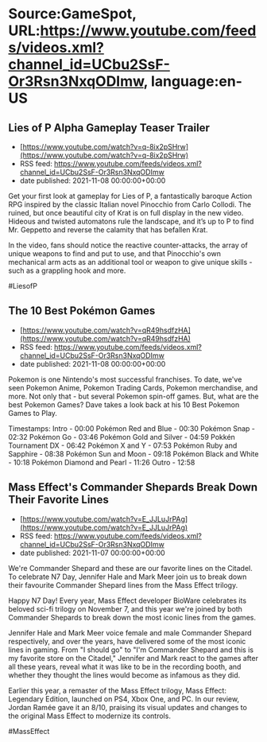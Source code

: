# Source:GameSpot, URL:https://www.youtube.com/feeds/videos.xml?channel_id=UCbu2SsF-Or3Rsn3NxqODImw, language:en-US

## Lies of P Alpha Gameplay Teaser Trailer
 - [https://www.youtube.com/watch?v=q-8ix2pSHrw](https://www.youtube.com/watch?v=q-8ix2pSHrw)
 - RSS feed: https://www.youtube.com/feeds/videos.xml?channel_id=UCbu2SsF-Or3Rsn3NxqODImw
 - date published: 2021-11-08 00:00:00+00:00

Get your first look at gameplay for Lies of P, a fantastically baroque Action RPG inspired by the classic Italian novel Pinocchio from Carlo Collodi.  The ruined, but once beautiful city of Krat is on full display in the new video. Hideous and twisted automatons rule the landscape, and it’s up to P to find Mr. Geppetto and reverse the calamity that has befallen Krat.

In the video, fans should notice the reactive counter-attacks, the array of unique weapons to find and put to use, and that Pinocchio's own mechanical arm acts as an additional tool or weapon to give unique skills - such as a grappling hook and more.

#LiesofP

## The 10 Best Pokémon Games
 - [https://www.youtube.com/watch?v=qR49hsdfzHA](https://www.youtube.com/watch?v=qR49hsdfzHA)
 - RSS feed: https://www.youtube.com/feeds/videos.xml?channel_id=UCbu2SsF-Or3Rsn3NxqODImw
 - date published: 2021-11-08 00:00:00+00:00

Pokemon is one Nintendo's most successful franchises. To date, we've seen Pokemon Anime, Pokemon Trading Cards, Pokemon merchandise, and more. Not only that - but several Pokemon spin-off games. But, what are the best Pokemon Games? Dave takes a look back at his 10 Best Pokemon Games to Play.

Timestamps:
Intro - 00:00
Pokémon Red and Blue - 00:30
Pokémon Snap - 02:32
Pokémon Go - 03:46
Pokémon Gold and Silver - 04:59
Pokkén Tournament DX - 06:42
Pokémon X and Y - 07:53
Pokémon Ruby and Sapphire - 08:38
Pokémon Sun and Moon - 09:18
Pokémon Black and White - 10:18
Pokémon Diamond and Pearl - 11:26
Outro - 12:58

## Mass Effect's Commander Shepards Break Down Their Favorite Lines
 - [https://www.youtube.com/watch?v=E_JJLuJrPAg](https://www.youtube.com/watch?v=E_JJLuJrPAg)
 - RSS feed: https://www.youtube.com/feeds/videos.xml?channel_id=UCbu2SsF-Or3Rsn3NxqODImw
 - date published: 2021-11-07 00:00:00+00:00

We're Commander Shepard and these are our favorite lines on the Citadel. To celebrate N7 Day, Jennifer Hale and Mark Meer join us to break down their favourite Commander Shepard lines from the Mass Effect trilogy.

Happy N7 Day! Every year, Mass Effect developer BioWare celebrates its beloved sci-fi trilogy on November 7, and this year we're joined by both Commander Shepards to break down the most iconic lines from the games.

Jennifer Hale and Mark Meer voice female and male Commander Shepard respectively, and over the years, have delivered some of the most iconic lines in gaming. From "I should go" to "I'm Commander Shepard and this is my favorite store on the Citadel," Jennifer and Mark react to the games after all these years, reveal what it was like to be in the recording booth, and whether they thought the lines would become as infamous as they did. 

Earlier this year, a remaster of the Mass Effect trilogy, Mass Effect: Legendary Edition, launched on PS4, Xbox One, and PC. In our review, Jordan Ramée gave it an 8/10, praising its visual updates and changes to the original Mass Effect to modernize its controls. 

#MassEffect

